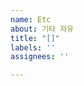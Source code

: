 ```yaml
---
name: Etc
about: 기타 자유
title: "[]"
labels: ''
assignees: ''

---
```


<!-- 원하는 양식으로 자유롭게 작성해주세요. -->
